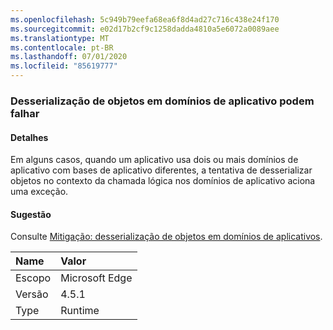 ```yaml
---
ms.openlocfilehash: 5c949b79eefa68ea6f8d4ad27c716c438e24f170
ms.sourcegitcommit: e02d17b2cf9c1258dadda4810a5e6072a0089aee
ms.translationtype: MT
ms.contentlocale: pt-BR
ms.lasthandoff: 07/01/2020
ms.locfileid: "85619777"
---
```

### <a name="deserialization-of-objects-across-appdomains-can-fail"></a>Desserialização de objetos em domínios de aplicativo podem falhar

#### <a name="details"></a>Detalhes

Em alguns casos, quando um aplicativo usa dois ou mais domínios de aplicativo com bases de aplicativo diferentes, a tentativa de desserializar objetos no contexto da chamada lógica nos domínios de aplicativo aciona uma exceção.

#### <a name="suggestion"></a>Sugestão

Consulte [Mitigação: desserialização de objetos em domínios de aplicativos](~/docs/framework/migration-guide/mitigation-deserialization-of-objects-across-app-domains.md).

| Name    | Valor       |
|:--------|:------------|
| Escopo   |Microsoft Edge|
|Versão|4.5.1|
|Type|Runtime|
